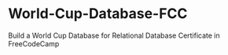 # World-Cup-Database-FCC
Build a World Cup Database for Relational Database Certificate in FreeCodeCamp
